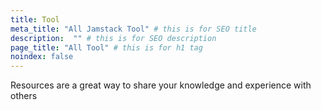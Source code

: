 ```yaml
---
title: Tool
meta_title: "All Jamstack Tool" # this is for SEO title
description:  "" # this is for SEO description
page_title: "All Tool" # this is for h1 tag
noindex: false
---
```


Resources are a great way to share your knowledge and experience with others

